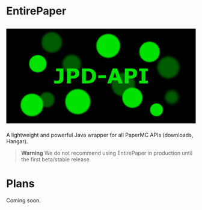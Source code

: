 # EntirePaper
![EntirePaper](banner.png)
--
A lightweight and powerful Java wrapper for all PaperMC APIs (downloads, Hangar).

> **Warning**
> We do not recommend using EntirePaper in production until the first beta/stable release.

# Plans
Coming soon.
